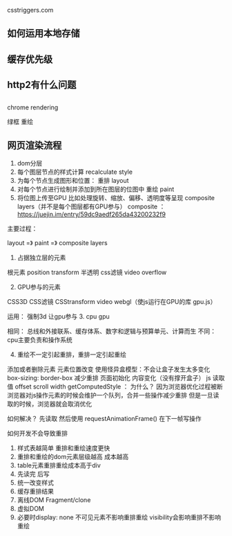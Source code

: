 
csstriggers.com
## 如何运用本地存储

## 缓存优先级


## http2有什么问题



##

chrome rendering

绿框 重绘


## 网页渲染流程
1. dom分层
2. 每个图层节点的样式计算 recalculate style
3. 为每个节点生成图形和位置： 重排  layout
4. 对每个节点进行绘制并添加到所在图层的位图中 重绘 paint 
5. 将位图上传至GPU  比如处理旋转、缩放、偏移、透明度等呈现 composite layers（并不是每个图层都有GPU参与）
composite ： https://juejin.im/entry/59dc9aedf265da43200232f9

主要过程：

layout =》 paint =》 composite layers

1. 占据独立层的元素

根元素 position transform 半透明 css滤镜 video overflow

2. GPU参与的元素

CSS3D CSS滤镜 CSStransform video webgl（使js运行在GPU的库 gpu.js）

运用： 强制3d 让gpu参与
3. cpu  gpu

相同： 总线和外接联系、缓存体系、数字和逻辑与预算单元、计算而生
不同： cpu主要负责和操作系统

4. 重绘不一定引起重排，重排一定引起重绘


添加或者删除元素
元素位置改变
使用怪异盒模型：不会让盒子发生太多变化 box-sizing: border-box 减少重排
页面初始化
内容变化（没有撑开盒子）
js 读取值 offset scroll width getComputedStyle ： 为什么？  因为浏览器优化过程被断
浏览器对js操作元素的时候会维护一个队列，合并一些操作减少重排
但是一旦读取的时候，浏览器就会取消优化


如何解决？ 先读取  然后使用 requestAnimationFrame() 在下一帧写操作


如何开发不会导致重排
1. 样式表越简单 重排和重绘速度更快
2. 重排和重绘的dom元素层级越高 成本越高
3. table元素重排重绘成本高于div
4. 先读完 后写
5. 统一改变样式
6. 缓存重排结果
7. 离线DOM Fragment/clone
8. 虚拟DOM
9. 必要时display: none 不可见元素不影响重排重绘
visibility会影响重排不影响重绘




